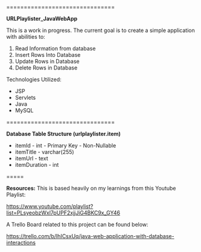 ===============================

**URLPlaylister_JavaWebApp**

This is a work in progress. The current goal is to create a simple application with abilities to:

1) Read Information from database 
2) Insert Rows Into Database 
3) Update Rows in Database
4) Delete Rows in Database
  
Technologies Utilized:

 - JSP 
 - Servlets 
 - Java 
 - MySQL

===============================

**Database Table Structure (urlplaylister.item)**

 - itemId - int - Primary Key - Non-Nullable
 - itemTitle - varchar(255)
 - itemUrl - text
 - itemDuration - int

=====

**Resources:**
This is based heavily on my learnings from this Youtube Playlist:

https://www.youtube.com/playlist?list=PLsyeobzWxl7pUPF2xjjJiG4BKC9x_GY46

A Trello Board related to this project can be found below:

https://trello.com/b/IhICsxUq/java-web-application-with-database-interactions
